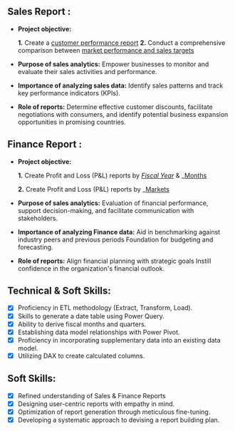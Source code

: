 ## Sales Report :


- **Project objective:** 

    **1.** Create a [customer performance report](https://github.com/Mrunal-d05/Excel_Sales_Analytics/blob/main/Customer%20performance%20report.pdf)
    **2.** Conduct a comprehensive comparison between [market performance and sales targets](https://github.com/Mrunal-d05/Excel_Sales_Analytics/blob/main/market%20performance%20vs%20target%20report.pdf)

- **Purpose of sales analytics:** Empower businesses to monitor and evaluate their sales activities and performance.

- **Importance of analyzing sales data:** Identify sales patterns and track key performance indicators (KPIs).

- **Role of reports:** Determine effective customer discounts, facilitate negotiations with consumers, and identify potential business expansion opportunities in promising countries.


## Finance Report :

- **Project objective:** 

    **1.** Create Profit and Loss (P&L) reports by _[Fiscal Year](https://github.com/Mrunal-d05/Excel_Sales_Analytics/blob/main/P%26L%20statement%20by%20Fiscal%20year.pdf)_ & _[Months](https://github.com/Mrunal-d05/Excel_Sales_Analytics/blob/main/P%26L%20by%20months.pdf) 

   **2.** Create Profit and Loss (P&L) reports by _[Markets](https://github.com/Mrunal-d05/Excel_Sales_Analytics/blob/main/P%26L%20by%20Market.pdf)
- **Purpose of sales analytics:** Evaluation of financial performance, support decision-making, and facilitate communication with stakeholders.

- **Importance of analyzing Finance data:** Aid in benchmarking against industry peers and previous periods Foundation for budgeting and forecasting.

- **Role of reports:** Align financial planning with strategic goals Instill confidence in the organization's financial outlook.


## Technical & Soft Skills:
- [x]	Proficiency in ETL methodology (Extract, Transform, Load).
- [x]	Skills to generate a date table using Power Query.
- [x]	Ability to derive fiscal months and quarters.
- [x]	Establishing data model relationships with Power Pivot.
- [x]	Proficiency in incorporating supplementary data into an existing data model.
- [x]	Utilizing DAX to create calculated columns.

## Soft Skills:
- [x]	Refined understanding of Sales & Finance Reports
- [x]	Designing user-centric reports with empathy in mind.
- [x]	Optimization of report generation through meticulous fine-tuning.
- [x]	Developing a systematic approach to devising a report building plan.
